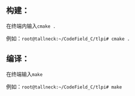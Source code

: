 ## 构建：

在终端内输入`cmake .`

例如：`root@tallneck:~/CodeField_C/tlpi# cmake .`

## 编译：

在终端输入`make`

例如：`root@tallneck:~/CodeField_C/tlpi# make`